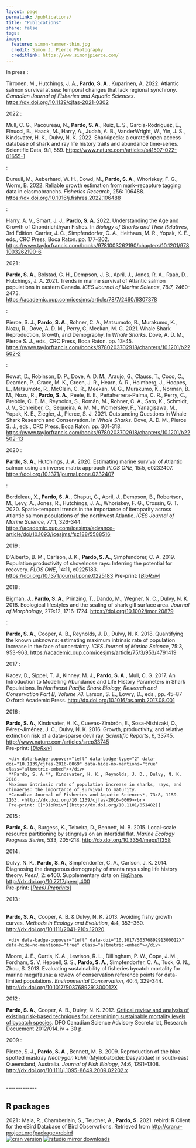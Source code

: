 ```yaml
---
layout: page
permalink: /publications/
title: "Publications"
share: false
tags: 
image:
  feature: simon-hammer-thin.jpg
  credit: Simon J. Pierce Photography
  creditlink: https://www.simonjpierce.com/
---
```

<script type='text/javascript' src='https://d1bxh8uas1mnw7.cloudfront.net/assets/embed.js'></script>  
<!--
In review 
:    <div data-badge-popover="left" data-badge-type="2" data-doi="" data-hide-no-mentions="true" class="altmetric-embed"></div>
     Bigman, J. **Pardo, S. A.**, Prinzing, T., Dando, M., Wegner, N. C., Dulvy, N. K. 2018.
     Ecological lifestyles and the scaling of shark gill surface area. 
     *Journal of Morphology*. In review.  
     Pre-print available from *BioRxiv*: <http://dx.doi.org/>
     
     **Pardo, S. A.**, Bennett. M. B., Meyers, E., Schluessel, V. 2018.
     A Bayesian biphasic model to improve age and growth estimates of the Ocellated Eagle Ray, *Aetobatus ocellatus*, with limited data.
     *Marine and Freshwater Research*. In review.  
     Pre-print available from *BioRxiv*: <http://dx.doi.org/>
--->
<!-- BioRxiv altmetric <div data-badge-popover="top" data-badge-type="1" data-doi="10.1101/043885" data-hide-no-mentions="true" class="altmetric-embed"></div> -->

<!--
In press 
:    <div data-badge-popover="left" data-badge-type="2" data-doi="" data-hide-no-mentions="true" class="altmetric-embed"></div>
     **Pardo, S. A.**, Kindsvater, H. K., Cuevas-Zimbrón, E., Sosa-Nishizaki, O., Pérez-Jiménez, J. C., Dulvy, N. K. 2016.
     Devil in the details: growth, productivity, and extinction risk of a data-sparse devil ray.
     *Scientific Reports*. Accepted.  
     Pre-print available from *BioRxiv*: <http://dx.doi.org/10.1101/043885>
--->
<!-- BioRxiv altmetric <div data-badge-popover="top" data-badge-type="1" data-doi="10.1101/043885" data-hide-no-mentions="true" class="altmetric-embed"></div> -->

In press
:    <div id="block_container"><div id="am" data-badge-popover="left" data-badge-type="2" data-doi="10.1139/cjfas-2021-0302" data-hide-no-mentions="true" class="altmetric-embed"></div><div id="oa"><i class="ai fa-fw ai-open-access fa-lg"></i></div></div>
     Tirronen, M., Hutchings, J. A., **Pardo, S. A.**, Kuparinen, A. 2022. Atlantic salmon survival at sea: temporal changes that lack regional synchrony. *Canadian Journal of Fisheries and Aquatic Sciences*. <https://dx.doi.org/10.1139/cjfas-2021-0302><br>

2022
:    <div id="block_container"><div id="am" data-badge-popover="left" data-badge-type="2" data-doi="10.1038/s41597-022-01655-1" data-hide-no-mentions="true" class="altmetric-embed"></div><div id="oa"><i class="ai fa-fw ai-open-access fa-lg"></i></div></div>
     Mull, C. G., Pacoureau, N., **Pardo, S. A.**, Ruiz, L. S., García-Rodríguez, E., Finucci, B., Haack, M., Harry, A., Judah, A. B., VanderWright, W., Yin, J. S., Kindsvater, H. K., Dulvy, N. K. 2022. Sharkipedia: a curated open access database of shark and ray life history traits and abundance time-series. Scientific Data, 9:1, 559. <https://www.nature.com/articles/s41597-022-01655-1>


:    <div id="am" data-badge-popover="left" data-badge-type="2" data-doi="10.1016/j.fishres.2022.106488" data-hide-no-mentions="true" class="altmetric-embed"></div>
     Dureuil, M., Aeberhard, W. H., Dowd, M., **Pardo, S. A.**, Whoriskey, F. G., Worm, B. 2022. Reliable growth estimation from mark–recapture tagging data in elasmobranchs. *Fisheries Research*, 256: 106488. <https://dx.doi.org/10.1016/j.fishres.2022.106488>


:    <div id="am" data-badge-popover="left" data-badge-type="2" data-doi="10.1201/9781003262190-6" data-hide-no-mentions="true" class="altmetric-embed"></div>
     Harry, A. V., Smart, J. J., **Pardo, S. A.** 2022. Understanding the Age and Growth of Chondrichthyan Fishes. In *Biology of Sharks and Their Relatives*, 3rd Edition. Carrier, J. C., Simpfendorfer, C. A., Heithaus, M. R., Yopak, K. E., eds., CRC Press, Boca Raton. pp. 177–202. 
     <https://www.taylorfrancis.com/books/9781003262190/chapters/10.1201/9781003262190-6> 



2021
:    <div id="block_container"><div id="am" data-badge-popover="left" data-badge-type="2" data-doi="10.1093/icesjms/fsab118" data-hide-no-mentions="true" class="altmetric-embed"></div><div id="oa"><i class="ai fa-fw ai-open-access fa-lg"></i></div></div>
     **Pardo, S. A.**, Bolstad, G. H., Dempson, J. B., April, J., Jones, R. A., Raab, D., Hutchings, J. A. 2021. Trends in marine survival of Atlantic salmon populations in eastern Canada. 
     *ICES Journal of Marine Science*, 78:7, 2460-2473.  
     <https://academic.oup.com/icesjms/article/78/7/2460/6307378>

:    <div id="am" data-badge-popover="left" data-badge-type="2" data-doi="10.1201/b22502-2" data-hide-no-mentions="true" class="altmetric-embed"></div>
     Pierce, S. J., **Pardo, S. A.**, Rohner, C. A., Matsumoto, R., Murakumo, K., Nozu, R., Dove, A. D. M., Perry, C, Meekan, M. G. 2021. Whale Shark Reproduction, Growth, and Demography. In *Whale Sharks*. Dove, A. D. M., Pierce S. J., eds., CRC Press, Boca Raton. pp. 13-45. 
     <https://www.taylorfrancis.com/books/9780203702918/chapters/10.1201/b22502-2>

:    <div id="am" data-badge-popover="left" data-badge-type="2" data-doi="10.1201/b22502-13" data-hide-no-mentions="true" class="altmetric-embed"></div>
     Rowat, D., Robinson, D. P., Dove, A. D. M., Araujo, G., Clauss, T., Coco, C., Dearden, P., Grace, M. K., Green, J. R., Hearn, A. R., Holmberg, J., Hoopes, L., Matsumoto, R., McClain, C. R., Meekan, M. G., Murakumo, K., Norman, B. M., Nozu, R., **Pardo, S. A.**, Peele, E. E., Peñaherrera-Palma, C. R., Perry, C., Prebble, C. E. M., Reynolds, S., Román, M., Rohner, C. A., Sato, K., Schmidt, J. V., Schreiber, C., Sequeira, A. M. M., Womersley, F., Yanagisawa, M., Yopak, K. E., Ziegler, J., Pierce, S. J. 2021. Outstanding Questions in Whale Shark Research and Conservation. In *Whale Sharks*. Dove, A. D. M., Pierce S. J., eds., CRC Press, Boca Raton. pp. 301-318. 
     <https://www.taylorfrancis.com/books/9780203702918/chapters/10.1201/b22502-13>


2020
:    <div id="block_container"><div id="am" data-badge-popover="left" data-badge-type="2" data-doi="10.1371/journal.pone.0232407" data-hide-no-mentions="true" class="altmetric-embed"></div><div id="oa"><i class="ai fa-fw ai-open-access fa-lg"></i></div></div>
     **Pardo, S. A.**, Hutchings, J. A. 2020.
     Estimating marine survival of Atlantic salmon using an inverse matrix approach
     *PLOS ONE*, 15:5, e0232407. 
     <https://doi.org/10.1371/journal.pone.0232407>

:    <div data-badge-popover="left" data-badge-type="2" data-doi="10.1093/icesjms/fsz188" data-hide-no-mentions="true" class="altmetric-embed"></div>
     Bordeleau, X., **Pardo, S. A.**, Chaput, G., April, J., Dempson, B., Robertson, M., Levy, A., Jones, R., Hutchings, J. A., Whoriskey, F. G., Crossin, G. T. 2020. 
     Spatio-temporal trends in the importance of iteroparity across Atlantic salmon populations of the northwest Atlantic.
     *ICES Journal of Marine Science*, 77:1, 326-344. 
     <https://academic.oup.com/icesjms/advance-article/doi/10.1093/icesjms/fsz188/5588516>



2019
:    <div id="block_container"><div id="am" data-badge-popover="left" data-badge-type="2" data-doi="10.1371/journal.pone.0225183" data-hide-no-mentions="true" class="altmetric-embed"></div><div id="oa"><i class="ai fa-fw ai-open-access fa-lg"></i></div></div>
     D'Alberto, B. M., Carlson, J. K., **Pardo, S. A.**, Simpfendorer, C. A. 2019.
     Population productivity of shovelnose rays: Inferring the potential for recovery.
     *PLOS ONE*, 14:11, e0225183. 
     <https://doi.org/10.1371/journal.pone.0225183>
     Pre-print: [[*BioRxiv*](https://doi.org/10.1101/584557)]
<!-- BioRxiv altmetric <div data-badge-popover="top" data-badge-type="1" data-doi="10.1101/584557" data-hide-no-mentions="true" class="altmetric-embed"></div> -->


2018 
:    <div data-badge-popover="left" data-badge-type="2" data-doi="10.1002/jmor.20879" data-hide-no-mentions="true" class="altmetric-embed"></div>
     Bigman, J., **Pardo, S. A.**, Prinzing, T., Dando, M., Wegner, N. C., Dulvy, N. K. 2018.
     Ecological lifestyles and the scaling of shark gill surface area. 
     *Journal of Morphology*, 279:12, 1716-1724. 
     <https://doi.org/10.1002/jmor.20879>

:    <div data-badge-popover="left" data-badge-type="2" data-doi="10.1093/icesjms/fsx220" data-hide-no-mentions="true" class="altmetric-embed"></div>
     **Pardo, S. A.**, Cooper, A. B., Reynolds, J. D., Dulvy, N. K. 2018.
     Quantifying the known unknowns: estimating maximum intrinsic rate of 
     population increase in the face of uncertainty.
     *ICES Journal of Marine Science*, 75:3, 953-963.
     <https://academic.oup.com/icesjms/article/75/3/953/4791419>
 

2017 
:    <div data-badge-popover="left" data-badge-type="2" data-doi="10.1016/bs.amb.2017.08.001" data-hide-no-mentions="true" class="altmetric-embed"></div>
     Kacev, D., Sippel, T. J., Kinney, M. J., **Pardo, S. A.**, Mull, C. G. 2017. 
     An Introduction to Modelling Abundance and Life History Parameters in Shark Populations. In *Northeast Pacific Shark Biology, Research and Conservation Part B, Volume 78.* Larson, S. E., Lowry, D., eds., pp. 45–87 Oxford: Academic Press.
     <http://dx.doi.org/10.1016/bs.amb.2017.08.001>


2016 
:    <div id="block_container"><div id="am" data-badge-popover="left" data-badge-type="2" data-doi="10.1038/srep33745" data-hide-no-mentions="true" class="altmetric-embed"></div><div id="oa"><i class="ai fa-fw ai-open-access fa-lg"></i></div></div>
     **Pardo, S. A.**, Kindsvater, H. K., Cuevas-Zimbrón, E., Sosa-Nishizaki, O., Pérez-Jiménez, J. C., Dulvy, N. K. 2016.
     Growth, productivity, and relative extinction risk of a data-sparse devil ray.
     *Scientific Reports*, 6, 33745. <http://www.nature.com/articles/srep33745><br>
     Pre-print: [[*BioRxiv*](http://dx.doi.org/10.1101/043885)]

     <div data-badge-popover="left" data-badge-type="2" data-doi="10.1139/cjfas-2016-0069" data-hide-no-mentions="true" class="altmetric-embed"></div>
     **Pardo, S. A.**, Kindsvater, H. K., Reynolds, J. D., Dulvy, N. K. 2016.
     Maximum intrinsic rate of population increase in sharks, rays, and chimaeras: the importance of survival to maturity.
     *Canadian Journal of Fisheries and Aquatic Sciences*, 73:8, 1159-1163. <http://dx.doi.org/10.1139/cjfas-2016-0069><br>
     Pre-print: [[*BioRxiv*](http://dx.doi.org/10.1101/051482)]

2015
:    <div data-badge-popover="left" data-badge-type="2" data-doi="10.3354/meps11358" data-hide-no-mentions="true" class="altmetric-embed"></div>
     **Pardo, S. A.**, Burgess, K., Teixeira, D., Bennett, M. B. 2015. Local-scale resource partitioning by stingrays on an intertidal flat. *Marine Ecology Progress Series*, 533, 205-218. <http://dx.doi.org/10.3354/meps11358>

2014
:    <div id="block_container"><div id="am" data-badge-popover="left" data-badge-type="2" data-doi="10.7717/peerj.400" data-hide-no-mentions="true" class="altmetric-embed"></div><div id="oa"><i class="ai fa-fw ai-open-access fa-lg"></i></div></div>
     Dulvy, N. K., **Pardo, S. A.**, Simpfendorfer, C. A., Carlson, J. K. 2014. Diagnosing the dangerous demography of manta rays using life history theory. *PeerJ*, 2: e400. Supplementary data on [FigShare](http://dx.doi.org/10.6084/m9.figshare.1009215). <http://dx.doi.org/10.7717/peerj.400><br>
     Pre-print: [[*PeerJ Preprints*](https://peerj.com/preprints/162/)]

2013
:    <div id="block_container"><div id="am" data-badge-popover="left" data-badge-type="2" data-doi="10.1111/2041-210x.12020" data-hide-no-mentions="true" class="altmetric-embed"></div><div id="oa"><i class="ai fa-fw ai-open-access fa-lg"></i></div></div>    
     **Pardo, S. A.**, Cooper, A. B. & Dulvy, N. K. 2013. Avoiding fishy growth curves. *Methods in Ecology and Evolution*, 4:4, 353–360. <http://dx.doi.org/10.1111/2041-210x.12020>  

     <div data-badge-popover="left" data-doi="10.1017/S037689291300012X" data-hide-no-mentions="true" class="altmetric-embed"></div>
Moore, J. E., Curtis, K. A., Lewison, R. L., Dillingham, P. W., Cope, J. M., Fordham, S. V, Heppell, S. S., **Pardo, S. A.**, Simpfendorfer, C. A., Tuck, G. N., Zhou, S. 2013. Evaluating sustainability of fisheries bycatch mortality for marine megafauna: a review of conservation reference points for data-limited populations. *Environmental Conservation*, 40:4, 329-344. <http://dx.doi.org/10.1017/S037689291300012X>

2012
:      <div data-badge-popover="left" data-doi="" data-hide-no-mentions="true" class="altmetric-embed"></div>
**Pardo, S. A.**, Cooper, A. B., Dulvy, N. K. 2012. [Critical review and analysis of existing risk-based techniques for determining sustainable mortality levels of bycatch species](http://waves-vagues.dfo-mpo.gc.ca/Library/347146.pdf). DFO Canadian Science Advisory Secretariat, Research Docucment 2012/014. iv + 30 p.

2009
:      <div data-badge-popover="left" div data-badge-type="2" data-doi="10.1111/j.1095-8649.2009.02202.x" data-hide-no-mentions="true" class="altmetric-embed"></div>
Pierce, S. J., **Pardo, S. A.**, Bennett, M. B. 2009. Reproduction of the blue-spotted maskray *Neotrygon kuhlii* (Myliobatoidei: Dasyatidae) in south-east Queensland, Australia. *Journal of Fish Biology*, 74:6, 1291–1308. <http://dx.doi.org/10.1111/j.1095-8649.2009.02202.x>

<br>
-------------

## R packages

2021
:      Maia, R., Chamberlain, S., Teucher, A., **Pardo, S.** 2021. rebird: R Client for the eBird Database of Bird Observations. Retrieved from 
       <http://cran.r-project.org/package=rebird>
       <br>[![cran version](http://www.r-pkg.org/badges/version/rebird)](https://cran.r-project.org/package=rebird/)
       [![rstudio mirror downloads](http://cranlogs.r-pkg.org/badges/rebird)](https://github.com/metacran/cranlogs.app)
<!--- for space between packages use <br><br> --->



